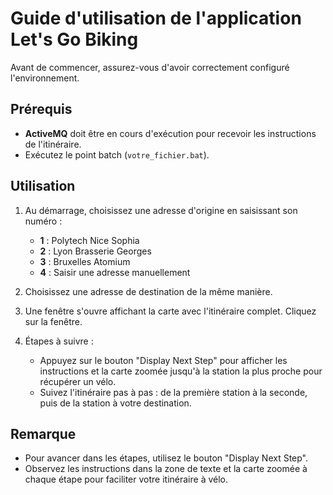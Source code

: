 # Guide d'utilisation de l'application Let's Go Biking

Avant de commencer, assurez-vous d'avoir correctement configuré l'environnement.

## Prérequis
- **ActiveMQ** doit être en cours d'exécution pour recevoir les instructions de l'itinéraire.
- Exécutez le point batch (`votre_fichier.bat`).

## Utilisation
1. Au démarrage, choisissez une adresse d'origine en saisissant son numéro :
    - **1** : Polytech Nice Sophia
    - **2** : Lyon Brasserie Georges
    - **3** : Bruxelles Atomium
    - **4** : Saisir une adresse manuellement

2. Choisissez une adresse de destination de la même manière.

3. Une fenêtre s'ouvre affichant la carte avec l'itinéraire complet.
   Cliquez sur la fenêtre.

5. Étapes à suivre :
    - Appuyez sur le bouton "Display Next Step" pour afficher les instructions et la carte zoomée jusqu'à la station la plus proche pour récupérer un vélo.
    - Suivez l'itinéraire pas à pas : de la première station à la seconde, puis de la station à votre destination.

## Remarque
- Pour avancer dans les étapes, utilisez le bouton "Display Next Step".
- Observez les instructions dans la zone de texte et la carte zoomée à chaque étape pour faciliter votre itinéraire à vélo.
